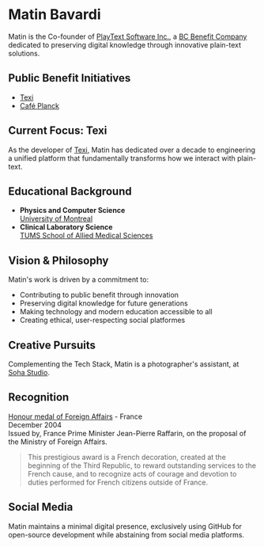 # Matin Bavardi

Matin is the Co-founder of [PlayText Software Inc.](https://playtext.ca), a [BC Benefit Company](https://www.centreforsocialenterprise.com/benefit-company/) dedicated to preserving digital knowledge through innovative plain-text solutions. 

## Public Benefit Initiatives
* [Texi](https://playtext.ca/texi)
* [Café Planck](https://cafeplanck.com/)

## Current Focus: Texi
As the developer of [Texi](https://playtext.ca/texi), Matin has dedicated over a decade to engineering a unified platform that fundamentally transforms how we interact with plain-text.

## Educational Background
* **Physics and Computer Science**  
  [University of Montreal](https://phys.umontreal.ca/accueil/) 
* **Clinical Laboratory Science**  
  [TUMS School of Allied Medical Sciences](https://en.tums.ac.ir/en/department/major/412/clinical-laboratory-sciences-cls-)


## Vision & Philosophy
Matin's work is driven by a commitment to:

- Contributing to public benefit through innovation
- Preserving digital knowledge for future generations
- Making technology and modern education accessible to all
- Creating ethical, user-respecting social platformes

## Creative Pursuits
Complementing the Tech Stack, Matin is a photographer's assistant, at [Soha Studio](https://diansoha.com).


## Recognition
[Honour medal of Foreign Affairs](http://www.france-phaleristique.com/medaille_honneur_affaires_etrangeres.htm) - France    
December 2004   
Issued by, France Prime Minister Jean-Pierre Raffarin, on the proposal of the Ministry of Foreign Affairs.   
> This prestigious award is a French decoration, created at the beginning of the Third Republic, to reward outstanding services to the French cause, and to recognize acts of courage and devotion to duties performed for French citizens outside of France.

## Social Media
Matin maintains a minimal digital presence, exclusively using GitHub for open-source development while abstaining from social media platforms. 
